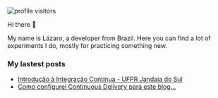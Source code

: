![profile visitors](https://visitor-badge.glitch.me/badge?page_id=lazaromenezes.porfile-views)

Hi there 👋

My name is Lázaro, a developer from Brazil. 
Here you can find a lot of experiments I do, mostly for practicing something new.

### My lastest posts
* [Introdução à Integração Contínua - UFPR Jandaia do Sul](http://www.lazarodm.com.br/post/ci-live/)
* [Como configurei Continuous Delivery para este blog...](http://www.lazarodm.com.br/post/blog-continuous-delivery/)

<!--
**lazaromenezes/lazaromenezes** is a ✨ _special_ ✨ repository because its `README.md` (this file) appears on your GitHub profile.

Here are some ideas to get you started:

- 🔭 I’m currently working on ...
- 🌱 I’m currently learning ...
- 👯 I’m looking to collaborate on ...
- 🤔 I’m looking for help with ...
- 💬 Ask me about ...
- 📫 How to reach me: ...
- 😄 Pronouns: ...
- ⚡ Fun fact: ...
-->
